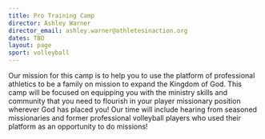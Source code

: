 ```yaml
---
title: Pro Training Camp
director: Ashley Warner
director_email: ashley.warner@athletesinaction.org
dates: TBD
layout: page
sport: volleyball
---
```

Our mission for this camp is to help you to use the platform of professional athletics to be a family on mission to expand the Kingdom of God. This camp will be focused on equipping you with the ministry skills and community that you need to flourish in your player missionary position wherever God has placed you! Our time will include hearing from seasoned missionaries and former professional volleyball players who used their platform as an opportunity to do missions!